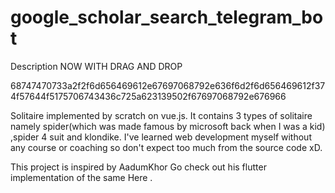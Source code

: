 # google_scholar_search_telegram_bot
Description
NOW WITH DRAG AND DROP

68747470733a2f2f6d656469612e67697068792e636f6d2f6d656469612f374f57644f5175706743436c725a623139502f67697068792e676966

Solitaire implemented by scratch on vue.js. It contains 3 types of solitaire namely spider(which was made famous by microsoft back when I was a kid) ,spider 4 suit and klondike. I've learned web development myself without any course or coaching so don't expect too much from the source code xD.

This project is inspired by AadumKhor Go check out his flutter implementation of the same Here .
